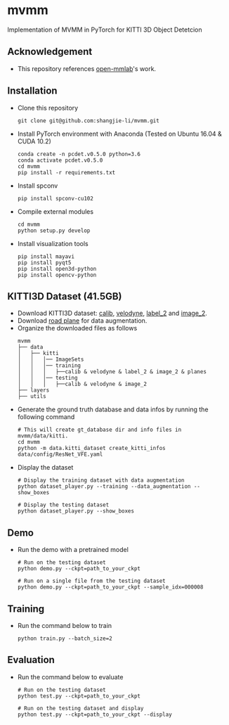 # mvmm

Implementation of MVMM in PyTorch for KITTI 3D Object Detetcion

## Acknowledgement
 - This repository references [open-mmlab](https://github.com/open-mmlab/OpenPCDet)'s work.

## Installation
 - Clone this repository
   ```
   git clone git@github.com:shangjie-li/mvmm.git
   ```
 - Install PyTorch environment with Anaconda (Tested on Ubuntu 16.04 & CUDA 10.2)
   ```
   conda create -n pcdet.v0.5.0 python=3.6
   conda activate pcdet.v0.5.0
   cd mvmm
   pip install -r requirements.txt
   ```
 - Install spconv
   ```
   pip install spconv-cu102
   ```
 - Compile external modules
   ```
   cd mvmm
   python setup.py develop
   ```
 - Install visualization tools
   ```
   pip install mayavi
   pip install pyqt5
   pip install open3d-python
   pip install opencv-python
   ```

## KITTI3D Dataset (41.5GB)
 - Download KITTI3D dataset: [calib](https://s3.eu-central-1.amazonaws.com/avg-kitti/data_object_calib.zip), [velodyne](https://s3.eu-central-1.amazonaws.com/avg-kitti/data_object_velodyne.zip), [label_2](https://s3.eu-central-1.amazonaws.com/avg-kitti/data_object_label_2.zip) and [image_2](https://s3.eu-central-1.amazonaws.com/avg-kitti/data_object_image_2.zip).
 - Download [road plane](https://drive.google.com/file/d/1d5mq0RXRnvHPVeKx6Q612z0YRO1t2wAp/view?usp=sharing) for data augmentation.
 - Organize the downloaded files as follows
   ```
   mvmm
   ├── data
   │   ├── kitti
   │   │   │── ImageSets
   │   │   │── training
   │   │   │   ├──calib & velodyne & label_2 & image_2 & planes
   │   │   │── testing
   │   │   │   ├──calib & velodyne & image_2
   ├── layers
   ├── utils
   ```
 - Generate the ground truth database and data infos by running the following command
   ```
   # This will create gt_database dir and info files in mvmm/data/kitti.
   cd mvmm
   python -m data.kitti_dataset create_kitti_infos data/config/ResNet_VFE.yaml
   ```
 - Display the dataset
   ```
   # Display the training dataset with data augmentation
   python dataset_player.py --training --data_augmentation --show_boxes
   
   # Display the testing dataset
   python dataset_player.py --show_boxes
   ```

## Demo
 - Run the demo with a pretrained model
   ```
   # Run on the testing dataset
   python demo.py --ckpt=path_to_your_ckpt
   
   # Run on a single file from the testing dataset
   python demo.py --ckpt=path_to_your_ckpt --sample_idx=000008
   ```

## Training
 - Run the command below to train
   ```
   python train.py --batch_size=2
   ```

## Evaluation
 - Run the command below to evaluate
   ```
   # Run on the testing dataset
   python test.py --ckpt=path_to_your_ckpt
   
   # Run on the testing dataset and display
   python test.py --ckpt=path_to_your_ckpt --display
   ```
